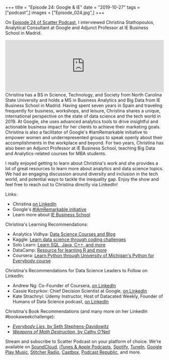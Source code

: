 +++
title = "Episode 24: Google & IE"
date = "2019-10-27"
tags = ["podcast",]
images = ["Episode_024.jpg",]
+++

On [Episode 24 of Scatter Podcast](https://soundcloud.com/scatterpodcast/episode-024), I interviewed Christina Stathopoulos, Analytical Consultant at Google and Adjunct Professor at IE Business School in Madrid.
<!--more-->
<iframe width="100%" height="166" scrolling="no" frameborder="no" allow="autoplay" src="https://w.soundcloud.com/player/?url=https%3A//api.soundcloud.com/tracks/692506387&color=%23941d5a&auto_play=false&hide_related=true&show_comments=false&show_user=true&show_reposts=false&show_teaser=false"></iframe>
Christina has a BS in Science, Technology, and Society from North Carolina State University and holds a MS in Business Analytics and Big Data from IE Business School in Madrid. Having spent seven years in Spain and traveling frequently for business, workshops, and leisure, Christina shares a unique, international perspective on the state of data science and the tech world in 2019. At Google, she uses advanced analytics tools to drive insightful and actionable business impact for her clients to achieve their marketing goals. Christina is also a facilitator of Google's #IamRemarkable initiative to empower women and underrepresented groups to speak openly about their accomplishments in the workplace and beyond. For two years, Christina has also been an Adjunct Professor at IE Business School, teaching Big Data and Analytics-related courses for MBA students.

I really enjoyed getting to learn about Christina's work and she provides a lot of great resources to learn more about analytics and data science topics. We had an engaging discussion around diversity and inclusion in the tech world, and potential ways to tackle the inequality gap. Enjoy the show and feel free to reach out to Christina directly via LinkedIn!

Links:

* Christina [on LinkedIn](https://www.linkedin.com/in/christinastathopoulos/)
* Google's [#IAmRemarkable initiative](https://iamremarkable.withgoogle.com)
* Learn more about [IE Business School](https://www.ie.edu/business-school/)

Christina's Learning Recommendations:

* Analytics Vidhya: [Data Science Courses and Blog](https://www.analyticsvidhya.com)
* Kaggle: [Learn data science through coding challenges](https://www.kaggle.com)
* Solo Learn: [Learn SQL, Java, C++, and more](https://www.sololearn.com)
* DataCamp: [Resource for learning R and more](https://www.datacamp.com/courses/tech:r)
* Coursera: [Learn Python through University of Michigan's Python for Everybody course](https://www.coursera.org/specializations/python)

Christina's Recommendations for Data Science Leaders to Follow on LinkedIn:

* Andrew Ng: Co-Founder of Coursera, [on LinkedIn](https://www.linkedin.com/in/andrewyng/)
* Cassie Kozyrkov: Chief Decision Scientist at Google, [on LinkedIn](https://www.linkedin.com/in/cassie-kozyrkov-9531919/)
* Kate Strachnyi: Udemy Instructor, Host of Datacated Weekly, Founder of Humans of Data Science podcast, [on LinkedIn](https://www.linkedin.com/in/kate-strachnyi-data/)

Christina's Book Recommendations (and many more on her LinkedIn #bookaweekchallenge):

* [_Everybody Lies_, by Seth Stephens-Davidowitz](http://sethsd.com/everybodylies)
* [_Weapons of Math Destruction_, by Cathy O'Neil](https://weaponsofmathdestructionbook.com)

Stream and subscribe to Scatter Podcast on your platform of choice. We're available on [SoundCloud](https://soundcloud.com/scatterpodcast), [iTunes & Apple Podcasts](https://podcasts.apple.com/us/podcast/scatter-podcast/id1458544194), [Spotify](https://open.spotify.com/show/64UpJwByrdsrLSYObuEeHx?si=n_UlBzrYQv6ptBjeXfSOsw), [TuneIn](https://tunein.com/podcasts/Business--Economics-Podcasts/Scatter-Podcast-p1216105/), [Google Play Music](https://playmusic.app.goo.gl/?ibi=com.google.PlayMusic&isi=691797987&ius=googleplaymusic&apn=com.google.android.music&link=https://play.google.com/music/m/Iqayzaqkmvhu5op3yehzbj5bus4?t%3DScatter_Podcast%26pcampaignid%3DMKT-na-all-co-pr-mu-pod-16), [Stitcher Radio](https://www.stitcher.com/podcast/scatter-podcast/httpssoundcloudcomscatterpodcast), [Castbox](https://castbox.fm/channel/id2083174), [Podcast Republic](https://www.podcastrepublic.net/podcast/1458544194), and more.